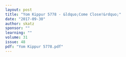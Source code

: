 ```yaml
---
layout: post
title: "Yom Kippur 5778 - &ldquo;Come Close!&rdquo;"
date: "2017-09-30"
author: skatz
sponsor: ""
learning: ""
volume: 31
issue: 48
pdf: "Yom Kippur 5778.pdf"
---
```


